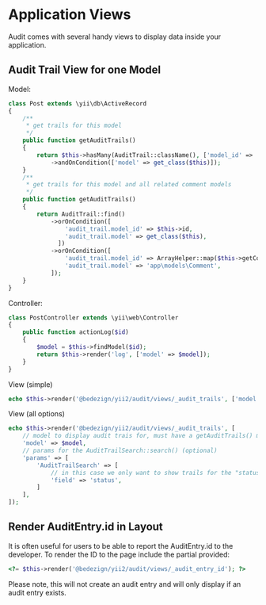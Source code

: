 # Application Views

Audit comes with several handy views to display data inside your application.


## Audit Trail View for one Model

Model:
```php
class Post extends \yii\db\ActiveRecord
{
    /** 
     * get trails for this model 
     */
    public function getAuditTrails()
    {
        return $this->hasMany(AuditTrail::className(), ['model_id' => 'id'])
            ->andOnCondition(['model' => get_class($this)]);
    }
    /** 
     * get trails for this model and all related comment models 
     */
    public function getAuditTrails()
    {
        return AuditTrail::find()
            ->orOnCondition([
                'audit_trail.model_id' => $this->id, 
                'audit_trail.model' => get_class($this),
              ])
            ->orOnCondition([
                'audit_trail.model_id' => ArrayHelper::map($this->getComments()->all(), 'id', 'id'), 
                'audit_trail.model' => 'app\models\Comment',
            ]);
    }
}    
```

Controller:
```php
class PostController extends \yii\web\Controller
{
    public function actionLog($id)
    {
        $model = $this->findModel($id);
        return $this->render('log', ['model' => $model]);
    }
}
```

View (simple)
```php
echo $this->render('@bedezign/yii2/audit/views/_audit_trails', ['model' => $model]);
```

View (all options)
```php
echo $this->render('@bedezign/yii2/audit/views/_audit_trails', [
    // model to display audit trais for, must have a getAuditTrails() method
    'model' => $model,
    // params for the AuditTrailSearch::search() (optional)
    'params' => [
        'AuditTrailSearch' => [
            // in this case we only want to show trails for the "status" field
            'field' => 'status',
        ]
    ],
]);
```

## Render AuditEntry.id in Layout

It is often useful for users to be able to report the AuditEntry.id to the developer.  To render the ID to the page include the partial provided:

```php
<?= $this->render('@bedezign/yii2/audit/views/_audit_entry_id'); ?>
```

Please note, this will not create an audit entry and will only display if an audit entry exists.
